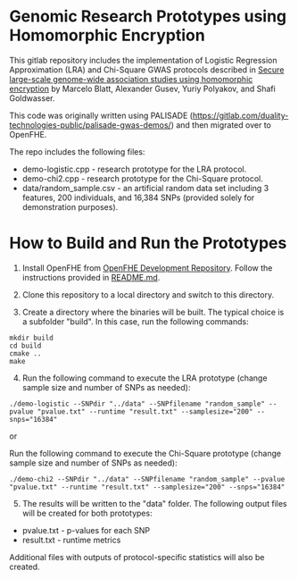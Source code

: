 Genomic Research Prototypes using Homomorphic Encryption
=====================================

This gitlab repository includes the implementation of Logistic Regression Approximation (LRA) and Chi-Square GWAS protocols described in
[Secure large-scale genome-wide association studies using homomorphic encryption](https://www.pnas.org/doi/full/10.1073/pnas.1918257117)
by Marcelo Blatt, Alexander Gusev, Yuriy Polyakov, and Shafi Goldwasser.

This code was originally written using PALISADE (https://gitlab.com/duality-technologies-public/palisade-gwas-demos/) and then migrated over to OpenFHE.

The repo includes the following files:
* demo-logistic.cpp - research prototype for the LRA protocol.
* demo-chi2.cpp - research prototype for the Chi-Square protocol.
* data/random_sample.csv - an artificial random data set including 3 features, 200 individuals, and 16,384 SNPs (provided solely for demonstration purposes). 

How to Build and Run the Prototypes
=====================================

1. Install OpenFHE from [OpenFHE Development Repository](https://github.com/openfheorg/openfhe-development). Follow the instructions provided in [README.md](https://github.com/openfheorg/openfhe-genomic-examples/blob/main/README.md).

2. Clone this repository to a local directory and switch to this directory. 

3. Create a directory where the binaries will be built. The typical choice is a subfolder "build". In this case, run the following commands:
```
mkdir build
cd build
cmake ..
make
```
4. Run the following command to execute the LRA prototype (change sample size and number of SNPs as needed):
```
./demo-logistic --SNPdir "../data" --SNPfilename "random_sample" --pvalue "pvalue.txt" --runtime "result.txt" --samplesize="200" --snps="16384"
```

or

Run the following command to execute the Chi-Square prototype (change sample size and number of SNPs as needed):
```
./demo-chi2 --SNPdir "../data" --SNPfilename "random_sample" --pvalue "pvalue.txt" --runtime "result.txt" --samplesize="200" --snps="16384"
```

5. The results will be written to the "data" folder. The following output files will be created for both prototypes:

* pvalue.txt - p-values for each SNP
* result.txt - runtime metrics

Additional files with outputs of protocol-specific statistics will also be created.


